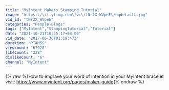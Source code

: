 ```yaml
---
title: "MyIntent Makers Stamping Tutorial"
image: "https:\/\/i.ytimg.com\/vi\/tNr2X_WVpeE\/hqdefault.jpg"
vid_id: "tNr2X_WVpeE"
categories: "People-Blogs"
tags: ["MyIntent","StampingTutorial","Tutorial"]
date: "2021-10-21T10:55:17+03:00"
vid_date: "2017-06-30T01:19:47Z"
duration: "PT4M5S"
viewcount: "67928"
likeCount: "228"
dislikeCount: "6"
channel: "MyIntent"
---
```

{% raw %}How to engrave your word of intention in your MyIntent bracelet<br />visit: <a rel="nofollow" target="blank" href="https://www.myintent.org/pages/maker-guide">https://www.myintent.org/pages/maker-guide</a>{% endraw %}
